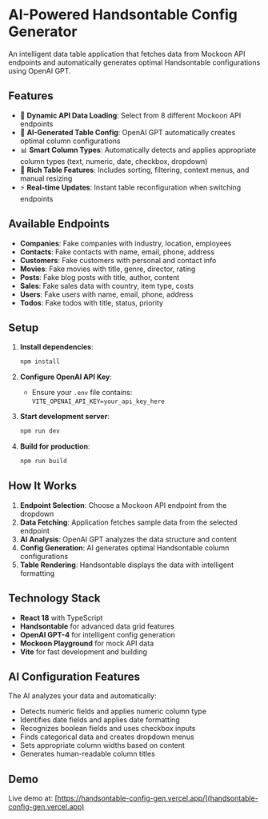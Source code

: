 # AI-Powered Handsontable Config Generator

An intelligent data table application that fetches data from Mockoon API endpoints and automatically generates optimal Handsontable configurations using OpenAI GPT.

## Features

- 🔄 **Dynamic API Data Loading**: Select from 8 different Mockoon API endpoints
- 🤖 **AI-Generated Table Config**: OpenAI GPT automatically creates optimal column configurations
- 📊 **Smart Column Types**: Automatically detects and applies appropriate column types (text, numeric, date, checkbox, dropdown)
- 🎨 **Rich Table Features**: Includes sorting, filtering, context menus, and manual resizing
- ⚡ **Real-time Updates**: Instant table reconfiguration when switching endpoints

## Available Endpoints

- **Companies**: Fake companies with industry, location, employees
- **Contacts**: Fake contacts with name, email, phone, address  
- **Customers**: Fake customers with personal and contact info
- **Movies**: Fake movies with title, genre, director, rating
- **Posts**: Fake blog posts with title, author, content
- **Sales**: Fake sales data with country, item type, costs
- **Users**: Fake users with name, email, phone, address
- **Todos**: Fake todos with title, status, priority

## Setup

1. **Install dependencies**:
   ```bash
   npm install
   ```

2. **Configure OpenAI API Key**:
   - Ensure your `.env` file contains: `VITE_OPENAI_API_KEY=your_api_key_here`

3. **Start development server**:
   ```bash
   npm run dev
   ```

4. **Build for production**:
   ```bash
   npm run build
   ```

## How It Works

1. **Endpoint Selection**: Choose a Mockoon API endpoint from the dropdown
2. **Data Fetching**: Application fetches sample data from the selected endpoint
3. **AI Analysis**: OpenAI GPT analyzes the data structure and content
4. **Config Generation**: AI generates optimal Handsontable column configurations
5. **Table Rendering**: Handsontable displays the data with intelligent formatting

## Technology Stack

- **React 18** with TypeScript
- **Handsontable** for advanced data grid features
- **OpenAI GPT-4** for intelligent config generation
- **Mockoon Playground** for mock API data
- **Vite** for fast development and building

## AI Configuration Features

The AI analyzes your data and automatically:

- Detects numeric fields and applies numeric column type
- Identifies date fields and applies date formatting
- Recognizes boolean fields and uses checkbox inputs
- Finds categorical data and creates dropdown menus
- Sets appropriate column widths based on content
- Generates human-readable column titles

## Demo

Live demo at: [https://handsontable-config-gen.vercel.app/](handsontable-config-gen.vercel.app)
